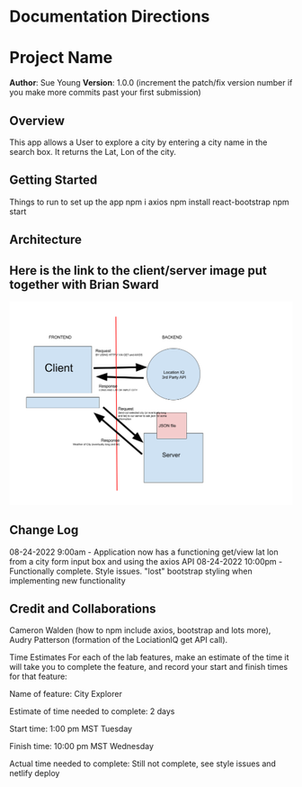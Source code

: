 # Documentation Directions

# Project Name

**Author**: Sue Young
**Version**: 1.0.0 (increment the patch/fix version number if you make more commits past your first submission)

## Overview
This app allows a User to explore a city by entering a city name in the search box. It returns the Lat, Lon of the city.  

## Getting Started
Things to run to set up the app
npm i axios
npm install react-bootstrap
npm start


## Architecture
## Here is the link to the client/server image put together with Brian Sward

![Client-Server Image](./public/wrrc.png "Client-Server Diagram")

## Change Log

08-24-2022 9:00am - Application now has a functioning get/view lat lon from a city form input box and using the axios API 
08-24-2022 10:00pm - Functionally complete. Style issues. "lost" bootstrap styling when implementing new functionality

## Credit and Collaborations
Cameron Walden (how to npm include axios, bootstrap and lots more), Audry Patterson (formation of the LociationIQ get API call).


Time Estimates
For each of the lab features, make an estimate of the time it will take you to complete the feature, and record your start and finish times for that feature:

Name of feature: City Explorer 

Estimate of time needed to complete: 2 days

Start time: 1:00 pm MST Tuesday

Finish time: 10:00 pm MST Wednesday

Actual time needed to complete: Still not complete, see style issues and netlify deploy